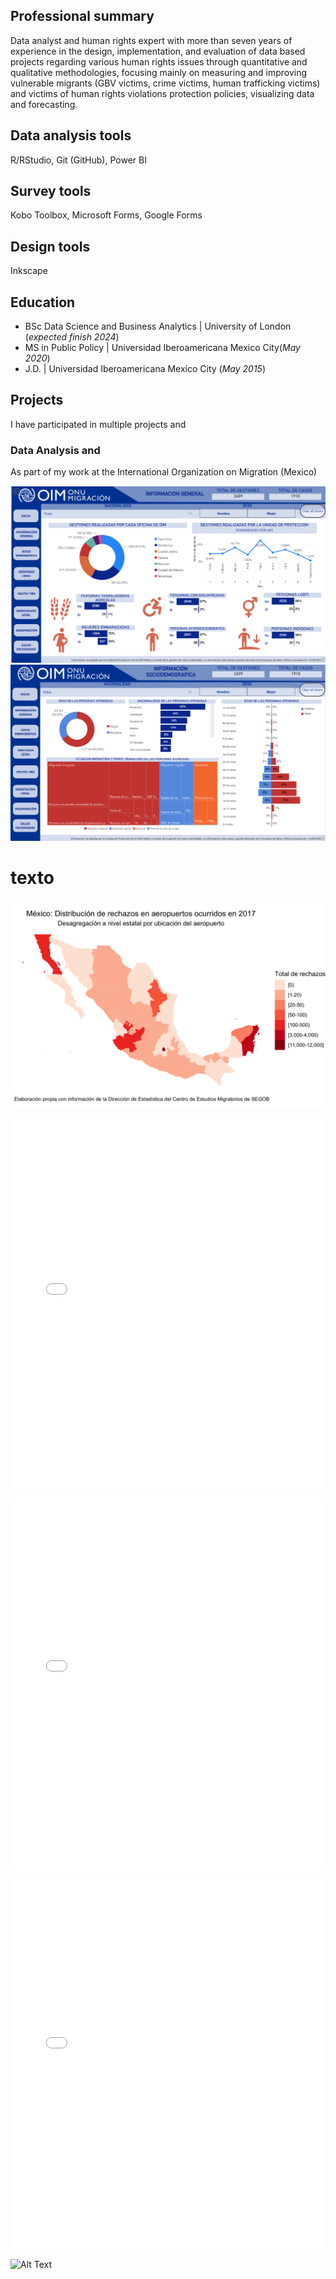 ## Professional summary

Data analyst and human rights expert with more than seven years of experience in the design, implementation, and evaluation of data based projects regarding various human rights issues through quantitative and qualitative methodologies, focusing mainly on measuring and improving vulnerable migrants (GBV victims, crime victims, human trafficking victims) and victims of human rights violations protection policies, visualizing data and forecasting.

## Data analysis tools
R/RStudio, Git (GitHub), Power BI

## Survey tools
Kobo Toolbox, Microsoft Forms, Google Forms

## Design tools
Inkscape

## Education
- BSc Data Science and Business Analytics | University of London (_expected finish 2024_)
- MS in Public Policy | Universidad Iberoamericana Mexico City(_May 2020_)
- J.D. |  Universidad Iberoamericana Mexico City (_May 2015_)


## Projects

I have participated in multiple projects and 

### Data Analysis and 

As part of my work at the International Organization on Migration (Mexico)

![Alt Text](/docs/assets/images/dashboard_1.png)
![Alt Text](/docs/assets/images/dashboard_2.png)

# texto


![Airport rejections in Mexico](/docs/assets/images/gif_aeropuertos_200.gif)


 

<iframe src="/docs/assets/images/red_actores_sistema_justicia.html" height="600px" width="100%" style="border:none;"></iframe>




<iframe src="/docs/assets/images/mapa.html" height="600px" width="100%" style="border:none;"></iframe>


<iframe src="/docs/assets/images/index.html" height="600px" width="100%" style="border:none;"></iframe>

![Alt Text](https://media.giphy.com/media/vFKqnCdLPNOKc/giphy.gif)

